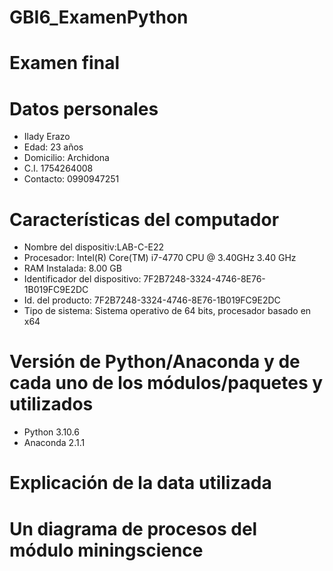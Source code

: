 # GBI6_ExamenPython
# Examen final
# Datos personales
- Ilady Erazo 
- Edad: 23 años 
- Domicilio: Archidona
- C.I. 1754264008
- Contacto: 0990947251
# Características del computador
 - Nombre del dispositiv:LAB-C-E22
 - Procesador: Intel(R) Core(TM) i7-4770 CPU @ 3.40GHz   3.40 GHz
 - RAM Instalada: 8.00 GB
 - Identificador del dispositivo: 7F2B7248-3324-4746-8E76-1B019FC9E2DC
 - Id. del producto: 7F2B7248-3324-4746-8E76-1B019FC9E2DC
 - Tipo de sistema: Sistema operativo de 64 bits, procesador basado en x64
 
# Versión de Python/Anaconda y de cada uno de los módulos/paquetes y utilizados
- Python 3.10.6
- Anaconda 2.1.1
# Explicación de la data utilizada
# Un diagrama de procesos del módulo miningscience
